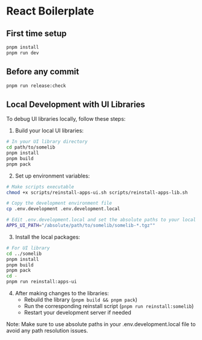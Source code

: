 # React Boilerplate

## First time setup

```sh
pnpm install
pnpm run dev
```

## Before any commit

```sh
pnpm run release:check
```

## Local Development with UI Libraries

To debug UI libraries locally, follow these steps:

1. Build your local UI libraries:

```bash
# In your UI library directory
cd path/to/somelib
pnpm install
pnpm build
pnpm pack
```

2. Set up environment variables:

```bash
# Make scripts executable
chmod +x scripts/reinstall-apps-ui.sh scripts/reinstall-apps-lib.sh

# Copy the development environment file
cp .env.development .env.development.local

# Edit .env.development.local and set the absolute paths to your local packages:
APPS_UI_PATH="/absolute/path/to/somelib/somelib-*.tgz""
```

3. Install the local packages:

```bash
# For UI library
cd ../somelib
pnpm install
pnpm build
pnpm pack
cd -
pnpm run reinstall:apps-ui
```

4. After making changes to the libraries:
   - Rebuild the library (`pnpm build && pnpm pack`)
   - Run the corresponding reinstall script (`pnpm run reinstall:somelib`)
   - Restart your development server if needed

Note: Make sure to use absolute paths in your .env.development.local file to avoid any path resolution issues.
